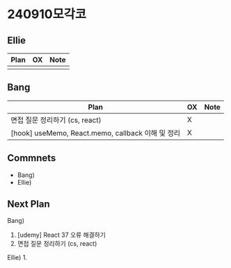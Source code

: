 # 240910모각코

## Ellie

| Plan                 | OX  | Note |
| -------------------- | --- | ---- |
|                      |     |      |

## Bang

| Plan                  | OX  | Note |
| --------------------- | --- | ---- |
| 면접 질문 정리하기 (cs, react) |  X    |      |
| [hook] useMemo, React.memo, callback 이해 및 정리 |  X    |      |

## Commnets

- Bang)
- Ellie)

## Next Plan

Bang)
1. [udemy] React 37 오류 해결하기
2. 면접 질문 정리하기 (cs, react)

Ellie)
1. 


